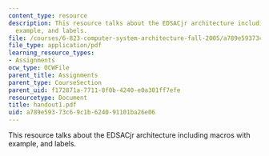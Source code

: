 ```yaml
---
content_type: resource
description: This resource talks about the EDSACjr architecture including macros with
  example, and labels.
file: /courses/6-823-computer-system-architecture-fall-2005/a789e59373c69c1b624091101ba26e06_handout1.pdf
file_type: application/pdf
learning_resource_types:
- Assignments
ocw_type: OCWFile
parent_title: Assignments
parent_type: CourseSection
parent_uid: f172871a-7711-8f0b-4240-e0a301ff7efe
resourcetype: Document
title: handout1.pdf
uid: a789e593-73c6-9c1b-6240-91101ba26e06
---
```

This resource talks about the EDSACjr architecture including macros with example, and labels.

